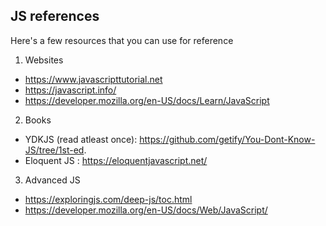 ## JS references

Here's a few resources that you can use for reference

1. Websites

- https://www.javascripttutorial.net
- https://javascript.info/
- https://developer.mozilla.org/en-US/docs/Learn/JavaScript

2. Books

- YDKJS (read atleast once): https://github.com/getify/You-Dont-Know-JS/tree/1st-ed.
- Eloquent JS : https://eloquentjavascript.net/

3. Advanced JS

- https://exploringjs.com/deep-js/toc.html
- https://developer.mozilla.org/en-US/docs/Web/JavaScript/

